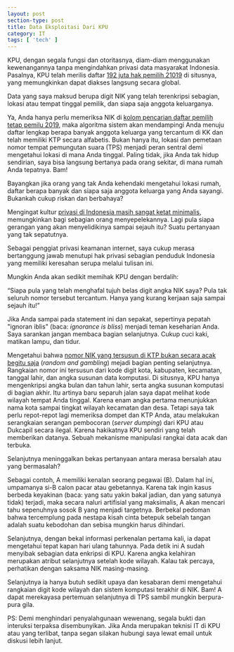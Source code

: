 ```yaml
---
layout: post
section-type: post
title: Data Eksploitasi Dari KPU
category: IT
tags: [ 'tech' ]
---
```


KPU, dengan segala fungsi dan otoritasnya, diam-diam menggunakan kewenangannya tanpa mengindahkan privasi data masyarakat Indonesia. Pasalnya, KPU telah merilis daftar <a href="https://www.cnnindonesia.com/nasional/20181215171713-32-353929/kpu-jumlah-pemilih-tetap-pemilu-2019-capai-192-juta" target="\_blank">192 juta hak pemilih 21019</a> di situsnya, yang memungkinkan dapat diakses langsung secara global.

Data yang saya maksud berupa digit NIK yang telah terenkripsi sebagian, lokasi atau tempat tinggal pemilik, dan siapa saja anggota keluarganya. 

Ya, Anda hanya perlu memeriksa NIK di <a href="https://lindungihakpilihmu.kpu.go.id/" target="\_blank">kolom pencarian daftar pemilih tetap pemilu 2019</a>, maka algoritma sistem akan mendampingi Anda menuju daftar lengkap berapa banyak anggota keluarga yang tercantum di KK dan telah memiliki KTP secara alfabetis. Bukan hanya itu, lokasi dan pemetaan nomor tempat pemungutan suara (TPS) menjadi peran sentral demi mengetahui lokasi di mana Anda tinggal. Paling tidak, jika Anda tak hidup sendirian, saya bisa langsung bertanya pada orang sekitar, di mana rumah Anda tepatnya. Bam!

Bayangkan jika orang yang tak Anda kehendaki mengetahui lokasi rumah, daftar berapa banyak dan siapa saja anggota keluarga yang Anda sayangi. Bukankah cukup riskan dan berbahaya? 

Mengingat kultur <a href="https://www.cissrec.org/publications/detail/7/SIARAN-PERS-Pengamanan-IT-KPU-Perlu-Banyak-Perbaikan.html" target="\_blank">privasi di Indonesia masih sangat ketat minimalis</a>, memungkinkan bagi sebagian orang menyepelekannya. Lagi pula siapa gerangan yang akan menyelidikinya sampai sejauh itu? Suatu pertanyaan yang tak sepatutnya.

Sebagai penggiat privasi keamanan internet, saya cukup merasa bertanggung jawab menutupi hak privasi sebagian penduduk Indonesia yang memiliki keresahan serupa melalui tulisan ini.

Mungkin Anda akan sedikit memihak KPU dengan berdalih:

“Siapa pula yang telah menghafal tujuh belas digit angka NIK saya? Pula tak seluruh nomor tersebut tercantum. Hanya yang kurang kerjaan saja sampai sejauh itu!”

Jika Anda sampai pada statement ini dan sepakat, sepertinya pepatah "ignoran iblis" (baca: <i>ignorance is bliss</i>) menjadi teman keseharian Anda. Saya sarankan jangan membaca bagian selanjutnya. Cukup cuci kaki, matikan lampu, dan tidur.

Mengetahui bahwa <a href="https://id.wikipedia.org/wiki/Nomor_Induk_Kependudukan">nomor NIK yang tersusun di KTP bukan secara acak begitu saja</a> (<i>random and gambling</i>) mejadi bagian penting selanjutnya. Rangkaian nomor ini tersusun dari kode digit kota, kabupaten, kecamatan, tanggal lahir, dan angka susunan data komputasi. Di situsnya, KPU hanya mengenkripsi angka bulan dan tahun lahir, serta angka susunan komputasi di bagian akhir. Itu artinya baru separuh jalan saya dapat melihat kode wilayah tempat Anda tinggal. Karena enam angka pertama menunjukkan nama kota sampai tingkat wilayah kecamatan dan desa. Tetapi saya tak perlu repot-repot lagi memeriksa dompet dan KTP Anda, atau melakukan serangkaian serangan pembocoran (<i>server dumping</i>) dari KPU atau Dukcapil secara ilegal. Karena hakikatnya KPU sendiri yang telah memberikan datanya. Sebuah mekanisme manipulasi rangkai data acak dan terbuka. 

Selanjutnya meninggalkan bekas pertanyaan antara merasa bersalah atau yang bermasalah?

Sebagai contoh, A memiliki kenalan seorang pegawai (B). Dalam hal ini, umpamanya si-B calon pacar atau gebetannya. Karena tak ingin kasus berbeda keyakinan (baca: yang satu yakin bakal jadian, dan yang satunya tidak) terjadi, maka secara naluri artifisial yang maksimalis, A akan mencari tahu sepenuhnya sosok B yang menjadi targetnya. Berbekal pedoman bahwa tercemplung pada nestapa kisah cinta betepuk sebelah tangan adalah suatu kebodohan dan sebisa mungkin harus dihindari.

Selanjutnya, dengan bekal informasi perkenalan pertama kali, ia dapat mengetahui tepat kapan hari ulang tahunnya. Pada detik ini A sudah menyibak sebagian data enkripsi di KPU. Karena angka kelahiran merupakan atribut selanjutnya setelah kode wilayah. Kalau tak percaya, perhatikan dengan saksama NIK masing-masing.

Selanjutnya ia hanya butuh sedikit upaya dan kesabaran demi mengetahui rangkaian digit kode wilayah dan sistem komputasi terakhir di NIK. Bam! A dapat merekayasa pertemuan selanjutnya di TPS sambil mungkin berpura-pura gila.

PS: 
Demi menghindari penyalahgunaan wewenang, segala bukti dan interuksi terpaksa disembunyikan. Jika Anda merupakan teknisi IT di KPU atau yang terlibat, tanpa segan silakan hubungi saya lewat email untuk diskusi lebih lanjut.

